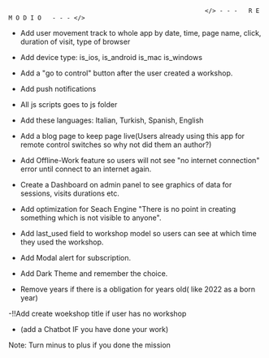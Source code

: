                                                           </> - - -   R E M O D I O   - - - </> 

- Add user movement track to whole app by date, time, page name, click, duration of visit, type of browser

- Add device type:  is_ios, is_android is_mac is_windows

- Add a "go to control" button after the user created a workshop. 

- Add push notifications

- All js scripts goes to js folder

- Add these languages: Italian, Turkish, Spanish, English

- Add a blog page to keep page live(Users already using this app for remote control switches so why not did them an author?)

- Add Offline-Work feature so users will not see "no internet connection" error until connect to an internet again.

- Create a Dashboard on admin panel to see graphics of data for sessions, visits durations etc.

- Add optimization for Seach Engine "There is no point in creating something which is not visible to anyone".

- Add last_used field to workshop model so users can see at which time they used the workshop.

- Add Modal  alert for subscription.

- Add Dark Theme and remember the choice.

- Remove years if there is a obligation for years old( like 2022 as a born year)

-!!Add create woekshop title if user has no workshop

- (add a Chatbot IF you have done your work)


Note: Turn minus to plus if you done the mission
